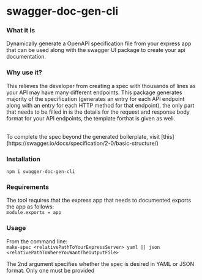 # swagger-doc-gen-cli

### What it is
Dynamically generate a OpenAPI specification file from your express app that can be used along with the swagger UI package to create your api documentation. 

### Why use it?
This relieves the developer from creating a spec with thousands of lines as your API may have many different endpoints. This package generates majority of the specification (generates an entry for each API endpoint along with an entry for each HTTP method for that endpoint), the only part that needs to be filled in is the details for the request and response body format for your API endpoints, the template forthat is given as well.

<br/>
To complete the spec beyond the generated boilerplate, visit [this](https://swagger.io/docs/specification/2-0/basic-structure/)

### Installation

```npm i swagger-doc-gen-cli```

### Requirements
The tool requires that the express app that needs to documented exports the app as follows: <br/>
```module.exports = app```

### Usage
From the command line: <br/>
```make-spec <relativePathToYourExpressServer> yaml || json <relativePathToWhereYouWantTheOutputFile>```

The 2nd argument specifies whether the spec is desired in YAML or JSON format. Only one must be provided
